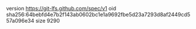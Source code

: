 version https://git-lfs.github.com/spec/v1
oid sha256:64bebfd4e7b2f143ab0602bc1e1a9692fbe5d23a7293d8af2449cd557a096e34
size 9290
